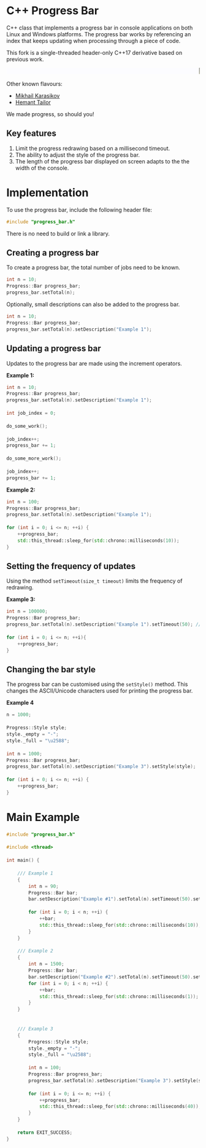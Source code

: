C++ Progress Bar
================

C++ class that implements a progress bar in console applications on both Linux and Windows platforms. The progress bar works by referencing an index that keeps updating when processing through a piece of code.

This fork is a single-threaded header-only C++17 derivative based on previous work.

![Demo](doc/demo.gif)

Other known flavours:

  * [Mikhail Karasikov](https://github.com/karasikov/cpp_progress_bar)
  * [Hemant Tailor](https://github.com/htailor/cpp_progress_bar)

We made progress, so should you!

Key features
-------------

1. Limit the progress redrawing based on a millisecond timeout.
2. The ability to adjust the style of the progress bar.
3. The length of the progress bar displayed on screen adapts to the the width of the console.

Implementation
===========

To use the progress bar, include the following header file:

```C++
#include "progress_bar.h"
```

There is no need to build or link a library.

Creating a progress bar
------------------------

To create a progress bar, the total number of jobs need to be known.

```C++   
int n = 10;
Progress::Bar progress_bar;
progress_bar.setTotal(n);
```

Optionally, small descriptions can also be added to the progress bar.

```C++ 
int n = 10;
Progress::Bar progress_bar;
progress_bar.setTotal(n).setDescription("Example 1");
```


Updating a progress bar
-------------------------

Updates to the progress bar are made using the increment operators.


**Example 1:**

```C++
int n = 10;
Progress::Bar progress_bar;
progress_bar.setTotal(n).setDescription("Example 1");

int job_index = 0;

do_some_work();

job_index++;
progress_bar += 1;

do_some_more_work();

job_index++;
progress_bar += 1;
```

**Example 2:**

```C++
int n = 100;
Progress::Bar progress_bar;
progress_bar.setTotal(n).setDescription("Example 1");

for (int i = 0; i <= n; ++i) {
    ++progress_bar;
    std::this_thread::sleep_for(std::chrono::milliseconds(10));
}
```

Setting the frequency of updates
----------------------------------

Using the method `setTimeout(size_t timeout)` limits the frequency of redrawing.

**Example 3:**
```C++
int n = 100000;
Progress::Bar progress_bar;
progress_bar.setTotal(n).setDescription("Example 1").setTimeout(50); // 20Hz

for (int i = 0; i <= n; ++i){
    ++progress_bar;
}
```

Changing the bar style
------------------------

The progress bar can be customised using the `setStyle()` method. This changes the ASCII/Unicode characters used for printing the progress bar.

**Example 4**
```C++
n = 1000;

Progress::Style style;
style._empty = "-";
style._full = "\u2588";

int n = 1000;
Progress::Bar progress_bar;
progress_bar.setTotal(n).setDescription("Example 3").setStyle(style);

for (int i = 0; i <= n; ++i) {
    ++progress_bar;
}
```


Main Example
=========

```C++
#include "progress_bar.h"

#include <thread>

int main() {

    /// Example 1
    {
        int n = 90;
        Progress::Bar bar;
        bar.setDescription("Example #1").setTotal(n).setTimeout(50).setStyle(Progress::line_utf8);

        for (int i = 0; i < n; ++i) {
            ++bar;
            std::this_thread::sleep_for(std::chrono::milliseconds(10));
        }
    }

    /// Example 2
    {
        int n = 1500;
        Progress::Bar bar;
        bar.setDescription("Example #2").setTotal(n).setTimeout(50).setStyle(Progress::filled_utf8);
        for (int i = 0; i < n; ++i) {
            ++bar;
            std::this_thread::sleep_for(std::chrono::milliseconds(1));
        }
    }


    /// Example 3
    {
        Progress::Style style;
        style._empty = "-";
        style._full = "\u2588";

        int n = 100;
        Progress::Bar progress_bar;
        progress_bar.setTotal(n).setDescription("Example 3").setStyle(style);

        for (int i = 0; i <= n; ++i) {
            ++progress_bar;
            std::this_thread::sleep_for(std::chrono::milliseconds(40));
        }
    }

    return EXIT_SUCCESS;
}
```
